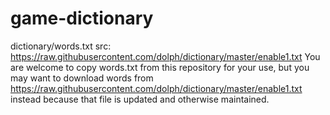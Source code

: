 # game-dictionary

dictionary/words.txt
src: https://raw.githubusercontent.com/dolph/dictionary/master/enable1.txt
You are welcome to copy words.txt from this repository for your use, but you may want to download words from https://raw.githubusercontent.com/dolph/dictionary/master/enable1.txt instead because that file is updated and otherwise maintained.